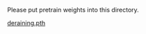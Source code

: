 Please put pretrain weights into this directory. 

[deraining.pth](https://pan.baidu.com/s/15KjE-ZVCF6LJZzGpBzPbxw?pwd=haha)